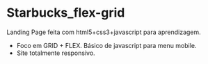 # Starbucks_flex-grid
Landing Page feita com html5+css3+javascript para aprendizagem.
- Foco em GRID + FLEX. Básico de javascript para menu mobile.
- Site totalmente responsivo.
